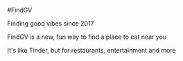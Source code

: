 #FindGV

Finding good vibes since 2017

FindGV is a new, fun way to find a place to eat near you

It's like Tinder, but for restaurants, entertainment and more
